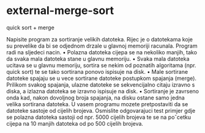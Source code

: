 # external-merge-sort
quick sort + merge

Napisite program za sortiranje velikih datoteka. Rijec je o datotekama koje su prevelike da bi se odjednom
drzale u glavnoj memoriji racunala. Program radi na sljedeci nacin.
    • Polazna datoteka cijepa se na nekoliko manjih, tako da svaka mala datoteka stane u glavnu memoriju.
    • Svaka mala datoteka ucitava se u glavnu memoriju, sortira se nekim od poznatih algoritama (npr.
      quick sort) te se tako sortirana ponovo ispisuje na disk.
    • Male sortirane datoteke spajaju se u vece sortirane datoteke postupkom spajanja (merge). Prilikom
      svakog spajanja, ulazne datoteke se sekvencijalno citaju izravno s diska, a izlazna datoteka se
      izravno ispisuje na disk.
    • Sortiranje je zavrseno onda kad, nakon dovoljnog broja spajanja, na disku ostane samo jedna velika
      sortirana datoteka.
U vasem programu mozete pretpostaviti da se datoteke sastoje od cijelih brojeva. Osmislite odgovarajuci
test primjer gdje se polazna datoteka sastoji od npr. 5000 cijelih brojeva te se na poˇcetku cijepa na 10
manjih datoteka od po 500 cijelih brojeva.
